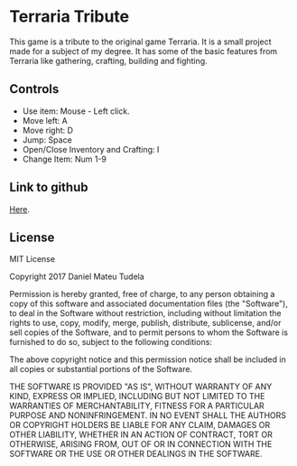 # **Terraria Tribute**

This game is a tribute to the original game Terraria. It is a small project made for a subject of my degree. It has some of the basic features from Terraria like gathering, crafting, building and fighting.

## Controls

* Use item: Mouse - Left click.
* Move left: A
* Move right: D
* Jump: Space
* Open/Close Inventory and Crafting: I
* Change Item: Num 1-9

## Link to github
[Here](https://github.com/Nyghor/Terraria-Tribute).

## License

MIT License

Copyright 2017 Daniel Mateu Tudela

Permission is hereby granted, free of charge, to any person obtaining a copy of this software and associated documentation files (the "Software"), to deal in the Software without restriction, including without limitation the rights to use, copy, modify, merge, publish, distribute, sublicense, and/or sell copies of the Software, and to permit persons to whom the Software is furnished to do so, subject to the following conditions:

The above copyright notice and this permission notice shall be included in all copies or substantial portions of the Software.

THE SOFTWARE IS PROVIDED "AS IS", WITHOUT WARRANTY OF ANY KIND, EXPRESS OR IMPLIED, INCLUDING BUT NOT LIMITED TO THE WARRANTIES OF MERCHANTABILITY, FITNESS FOR A PARTICULAR PURPOSE AND NONINFRINGEMENT. IN NO EVENT SHALL THE AUTHORS OR COPYRIGHT HOLDERS BE LIABLE FOR ANY CLAIM, DAMAGES OR OTHER LIABILITY, WHETHER IN AN ACTION OF CONTRACT, TORT OR OTHERWISE, ARISING FROM, OUT OF OR IN CONNECTION WITH THE SOFTWARE OR THE USE OR OTHER DEALINGS IN THE SOFTWARE.